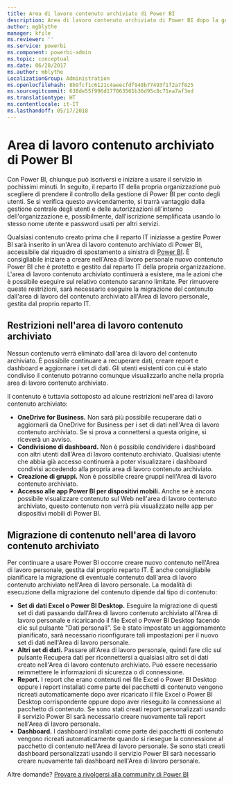 ```yaml
---
title: Area di lavoro contenuto archiviato di Power BI
description: Area di lavoro contenuto archiviato di Power BI dopo la gestione del tenant di Office 365
author: mgblythe
manager: kfile
ms.reviewer: ''
ms.service: powerbi
ms.component: powerbi-admin
ms.topic: conceptual
ms.date: 06/28/2017
ms.author: mblythe
LocalizationGroup: Administration
ms.openlocfilehash: 8b9fcf1c6121c4aeecfdf948b77493f1f2a7f825
ms.sourcegitcommit: 638de55f996d177063561b36d95c8c71ea7af3ed
ms.translationtype: HT
ms.contentlocale: it-IT
ms.lasthandoff: 05/17/2018
---
```

# <a name="power-bi-archived-workspace"></a>Area di lavoro contenuto archiviato di Power BI
Con Power BI, chiunque può iscriversi e iniziare a usare il servizio in pochissimi minuti.  In seguito, il reparto IT della propria organizzazione può scegliere di prendere il controllo della gestione di Power BI per conto degli utenti.  Se si verifica questo avvicendamento, si trarrà vantaggio dalla gestione centrale degli utenti e delle autorizzazioni all'interno dell'organizzazione e, possibilmente, dall'iscrizione semplificata usando lo stesso nome utente e password usati per altri servizi. 

Qualsiasi contenuto creato prima che il reparto IT iniziasse a gestire Power BI sarà inserito in un'Area di lavoro contenuto archiviato di Power BI, accessibile dal riquadro di spostamento a sinistra di [Power BI](https://app.powerbi.com).  È consigliabile iniziare a creare nell'Area di lavoro personale nuovo contenuto Power BI che è protetto e gestito dal reparto IT della propria organizzazione.  L'area di lavoro contenuto archiviato continuerà a esistere, ma le azioni che è possibile eseguire sul relativo contenuto saranno limitate.  Per rimuovere queste restrizioni, sarà necessario eseguire la migrazione del contenuto dall'area di lavoro del contenuto archiviato all'Area di lavoro personale, gestita dal proprio reparto IT.

## <a name="restrictions-in-your-archived-workspace"></a>Restrizioni nell'area di lavoro contenuto archiviato
Nessun contenuto verrà eliminato dall'area di lavoro del contenuto archiviato.  È possibile continuare a recuperare dati, creare report e dashboard e aggiornare i set di dati.  Gli utenti esistenti con cui è stato condiviso il contenuto potranno comunque visualizzarlo anche nella propria area di lavoro contenuto archiviato.

Il contenuto è tuttavia sottoposto ad alcune restrizioni nell'area di lavoro contenuto archiviato:

* **OneDrive for Business.**  Non sarà più possibile recuperare dati o aggiornarli da OneDrive for Business per i set di dati nell'Area di lavoro contenuto archiviato.  Se si prova a connettersi a questa origine, si riceverà un avviso.
* **Condivisione di dashboard.**  Non è possibile condividere i dashboard con altri utenti dall'Area di lavoro contenuto archiviato.  Qualsiasi utente che abbia già accesso continuerà a poter visualizzare i dashboard condivisi accedendo alla propria area di lavoro contenuto archiviato.
* **Creazione di gruppi.**  Non è possibile creare gruppi nell'Area di lavoro contenuto archiviato.
* **Accesso alle app Power BI per dispositivi mobili.**  Anche se è ancora possibile visualizzare contenuto sul Web nell'area di lavoro contenuto archiviato, questo contenuto non verrà più visualizzato nelle app per dispositivi mobili di Power BI.

## <a name="migrating-content-in-your-archived-workspace"></a>Migrazione di contenuto nell'area di lavoro contenuto archiviato
Per continuare a usare Power BI occorre creare nuovo contenuto nell'Area di lavoro personale, gestita dal proprio reparto IT.   È anche consigliabile pianificare la migrazione di eventuale contenuto dall'area di lavoro contenuto archiviato nell'Area di lavoro personale.  La modalità di esecuzione della migrazione del contenuto dipende dal tipo di contenuto:

* **Set di dati Excel o Power BI Desktop.**  Eseguire la migrazione di questi set di dati passando dall'Area di lavoro contenuto archiviato all'Area di lavoro personale e ricaricando il file Excel o Power BI Desktop facendo clic sul pulsante "Dati personali".  Se è stato impostato un aggiornamento pianificato, sarà necessario riconfigurare tali impostazioni per il nuovo set di dati nell'Area di lavoro personale.
* **Altri set di dati.**  Passare all'Area di lavoro personale, quindi fare clic sul pulsante Recupera dati per riconnettersi a qualsiasi altro set di dati creato nell'Area di lavoro contenuto archiviato.  Può essere necessario reimmettere le informazioni di sicurezza o di connessione.
* **Report.**  I report che erano contenuti nei file Excel o Power BI Desktop oppure i report installati come parte dei pacchetti di contenuto vengono ricreati automaticamente dopo aver ricaricato il file Excel o Power BI Desktop corrispondente oppure dopo aver rieseguito la connessione al pacchetto di contenuto.  Se sono stati creati report personalizzati usando il servizio Power BI sarà necessario creare nuovamente tali report nell'Area di lavoro personale.
* **Dashboard.**  I dashboard installati come parte dei pacchetti di contenuto vengono ricreati automaticamente quando si riesegue la connessione al pacchetto di contenuto nell'Area di lavoro personale.  Se sono stati creati dashboard personalizzati usando il servizio Power BI sarà necessario creare nuovamente tali dashboard nell'Area di lavoro personale.

Altre domande? [Provare a rivolgersi alla community di Power BI](http://community.powerbi.com/)

